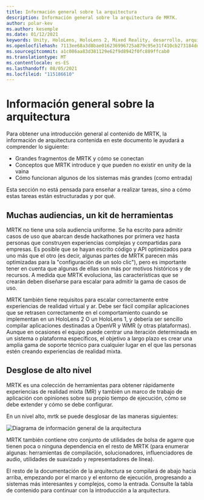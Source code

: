 ```yaml
---
title: Información general sobre la arquitectura
description: Información general sobre la arquitectura de MRTK.
author: polar-kev
ms.author: kesemple
ms.date: 01/12/2021
keywords: Unity, HoloLens, HoloLens 2, Mixed Reality, desarrollo, arquitectura de MRTK,
ms.openlocfilehash: 7113ee68a3d8bae016236996725a879c95e31f410cb273184ddcc255ae7a0685
ms.sourcegitcommit: a1c086aa83d381129e62f9d8942f0fc889ffcab0
ms.translationtype: MT
ms.contentlocale: es-ES
ms.lasthandoff: 08/05/2021
ms.locfileid: "115186610"
---
```

# <a name="architecture-overview"></a>Información general sobre la arquitectura

Para obtener una introducción general al contenido de MRTK, la información de arquitectura contenida en este documento le ayudará a comprender lo siguiente:

- Grandes fragmentos de MRTK y cómo se conectan
- Conceptos que MRTK introduce y que pueden no existir en unity de la vaina
- Cómo funcionan algunos de los sistemas más grandes (como entrada)

Esta sección no está pensada para enseñar a realizar tareas, sino a cómo estas tareas están estructuradas y por qué.

## <a name="many-audiences-one-toolkit"></a>Muchas audiencias, un kit de herramientas

MRTK no tiene una sola audiencia uniforme. Se ha escrito para admitir casos de uso que abarcan desde hackathones por primera vez hasta personas que construyen experiencias complejas y compartidas para empresas. Es posible que se hayan escrito código y API optimizados para uno más que el otro (es decir, algunas partes de MRTK parecen más optimizadas para la "configuración de un solo clic"), pero es importante tener en cuenta que algunas de ellas son más por motivos históricos y de recursos. A medida que MRTK evoluciona, las características que se crearán deben diseñarse para escalar para admitir la gama de casos de uso.

MRTK también tiene requisitos para escalar correctamente entre experiencias de realidad virtual y ar. Debe ser fácil compilar aplicaciones que se retrasen correctamente en el comportamiento cuando se implementan en un HoloLens 2 O un HoloLens 1, y debería ser sencillo compilar aplicaciones destinadas a OpenVR y WMR (y otras plataformas). Aunque en ocasiones el equipo puede centrar una iteración determinada en un sistema o plataforma específicos, el objetivo a largo plazo es crear una amplia gama de soporte técnico para cualquier lugar en el que las personas estén creando experiencias de realidad mixta.

## <a name="high-level-breakdown"></a>Desglose de alto nivel

MRTK es una colección de herramientas para obtener rápidamente experiencias de realidad mixta (MR) y también un marco de trabajo de aplicación con opiniones sobre su propio tiempo de ejecución, cómo se debe extender y cómo se debe configurar.

En un nivel alto, mrtk se puede desglosar de las maneras siguientes:

![Diagrama de información general de la arquitectura](../features/images/architecture/MRTK_Architecture.png)

MRTK también contiene otro conjunto de utilidades de bolsa de agarre que tienen poca o ninguna dependencia en el resto de MRTK (para enumerar algunas: herramientas de compilación, solucionadores, influenciadores de audio, utilidades de suavizado y representadores de línea).

El resto de la documentación de la arquitectura se compilará de abajo hacia arriba, empezando por el marco y el entorno de ejecución, progresando a sistemas más interesantes y complejos, como la entrada. Consulte la tabla de contenido para continuar con la introducción a la arquitectura.
